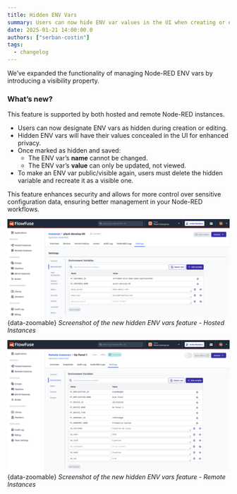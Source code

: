 ```yaml
---
title: Hidden ENV Vars
summary: Users can now hide ENV var values in the UI when creating or editing them.
date: 2025-01-21 14:00:00.0
authors: ["serban-costin"]
tags:
  - changelog
---
```


We’ve expanded the functionality of managing Node-RED ENV vars by introducing a visibility property.

### What’s new?
This feature is supported by both hosted and remote Node-RED instances.
- Users can now designate ENV vars as hidden during creation or editing.
- Hidden ENV vars will have their values concealed in the UI for enhanced privacy.
- Once marked as hidden and saved:
    - The ENV var’s **name** cannot be changed.
    - The ENV var’s **value** can only be updated, not viewed.
- To make an ENV var public/visible again, users must delete the hidden variable and recreate it as a visible one.

This feature enhances security and allows for more control over sensitive configuration data, ensuring better management in your Node-RED workflows.

![Screenshot of the new hidden ENV vars feature - Hosted Instances](./images/hidden-env-var-instances.png){data-zoomable}
_Screenshot of the new hidden ENV vars feature - Hosted Instances_

![Screenshot of the new hidden ENV vars feature - Remote Instances](./images/hidden-env-var-devices.png){data-zoomable}
_Screenshot of the new hidden ENV vars feature - Remote Instances_

